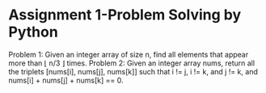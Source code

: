 # Assignment 1-Problem Solving by Python
Problem 1: Given an integer array of size n, find all elements that appear more than ⌊ n/3 ⌋ times.
Problem 2: Given an integer array nums, return all the triplets [nums[i], nums[j], nums[k]] such that i != j, i != k, and j != k, and nums[i] + nums[j] + nums[k] == 0.
